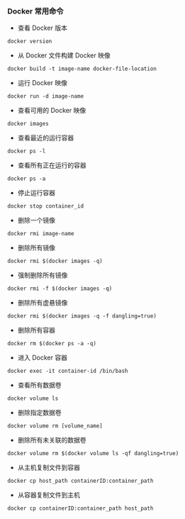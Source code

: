 ### Docker 常用命令

- 查看 Docker 版本

```
docker version
```

- 从 Docker 文件构建 Docker 映像

```
docker build -t image-name docker-file-location
```

- 运行 Docker 映像

```
docker run -d image-name
```

- 查看可用的 Docker 映像

```
docker images
```

- 查看最近的运行容器

```
docker ps -l
```

- 查看所有正在运行的容器

```
docker ps -a
```

- 停止运行容器

```
docker stop container_id
```

- 删除一个镜像

```
docker rmi image-name
```

- 删除所有镜像

```
docker rmi $(docker images -q)
```

- 强制删除所有镜像

```
docker rmi -f $(docker images -q)
```

- 删除所有虚悬镜像

```
docker rmi $(docker images -q -f dangling=true)
```

- 删除所有容器

```
docker rm $(docker ps -a -q)
```

- 进入 Docker 容器

```
docker exec -it container-id /bin/bash
```

- 查看所有数据卷

```
docker volume ls
```

- 删除指定数据卷

```
docker volume rm [volume_name]
```

- 删除所有未关联的数据卷

```
docker volume rm $(docker volume ls -qf dangling=true)
```

- 从主机复制文件到容器

```
docker cp host_path containerID:container_path
```

- 从容器复制文件到主机

```
docker cp containerID:container_path host_path
```